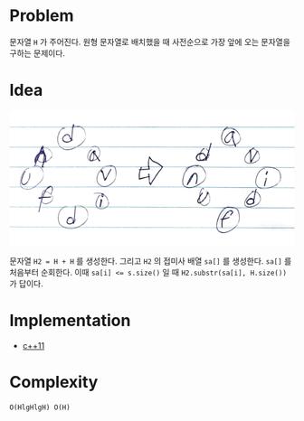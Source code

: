 # Problem

문자열 `H` 가 주어진다. 원형 문자열로 배치했을 때 사전순으로
가장 앞에 오는 문자열을 구하는 문제이다.

# Idea

![](circularstring.png)

문자열 `H2 = H + H` 를 생성한다. 그리고 `H2` 의 접미사 배열
`sa[]` 를 생성한다. `sa[]` 를 처음부터 순회한다. 이때 
`sa[i] <= s.size()` 일 때 `H2.substr(sa[i], H.size())` 
가 답이다.

# Implementation

* [c++11](a.cpp)

# Complexity

```
O(HlgHlgH) O(H)
```
